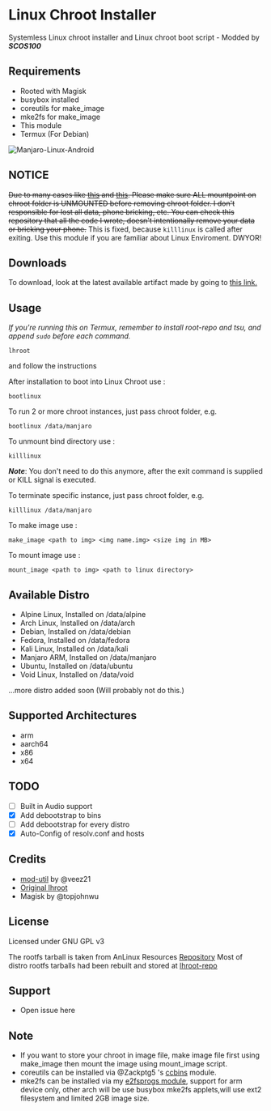 # Linux Chroot Installer

Systemless Linux chroot installer and Linux chroot boot script - Modded by ***SCOS100***

## Requirements
- Rooted with Magisk
- busybox installed
- coreutils for make_image
- mke2fs for make_image
- This module
- Termux (For Debian)

![Manjaro-Linux-Android](https://i.ibb.co/gdpw8QG/lhroot.png)

## NOTICE
~~Due to many cases like [this](https://github.com/FerryAr/lhroot/issues/18) and [this](https://github.com/FerryAr/lhroot/issues/21). Please make sure ALL mountpoint on chroot folder is UNMOUNTED before removing chroot folder. I don't responsible for lost all data, phone bricking, etc. You can check this repository that all the code I wrote, doesn't intentionally remove your data or bricking your phone.~~
This is fixed, because `killlinux` is called after exiting. Use this module if you are familiar about Linux Enviroment. DWYOR!

## Downloads

To download, look at the latest available artifact made by going to [this link.](https://github.com/SCOS100/lhroot/actions)

## Usage

*If you're running this on Termux, remember to install root-repo and tsu, and append `sudo` before each command.*

```console
lhroot
```

and follow the instructions

After installation to boot into Linux Chroot use :

```console
bootlinux
```

To run 2 or more chroot instances, just pass chroot folder, e.g.

```console
bootlinux /data/manjaro
```

To unmount bind directory use :

```console
killlinux
```

***Note***: You don't need to do this anymore, after the exit command is supplied or KILL signal is executed.

To terminate specific instance, just pass chroot folder, e.g.

```console
killlinux /data/manjaro
```

To make image use :

```console
make_image <path to img> <img name.img> <size img in MB>
```

To mount image use : 

```console
mount_image <path to img> <path to linux directory>
```

## Available Distro
- Alpine Linux, Installed on /data/alpine
- Arch Linux, Installed on /data/arch
- Debian, Installed on /data/debian
- Fedora, Installed on /data/fedora
- Kali Linux, Installed on /data/kali
- Manjaro ARM, Installed on /data/manjaro
- Ubuntu, Installed on /data/ubuntu
- Void Linux, Installed on /data/void

...more distro added soon (Will probably not do this.)

## Supported Architectures
- arm
- aarch64
- x86
- x64

## TODO
- [ ] Built in Audio support
- [x] Add debootstrap to bins
- [ ] Add debootstrap for every distro
- [x] Auto-Config of resolv.conf and hosts

## Credits
- [mod-util](https://github.com/veez21/mod-util) by @veez21
- [Original lhroot](https://github.com/FerryAr/lhroot)
- Magisk by @topjohnwu

## License
Licensed under GNU GPL v3

The rootfs tarball is taken from AnLinux Resources [Repository](https://github.com/EXALAB/Anlinux-Resources)
Most of distro rootfs tarballs had been rebuilt and stored at [lhroot-repo](https://github.com/FerryAr/lhroot-repo)

## Support
- Open issue here

## Note
- If you want to store your chroot in image file, make image file first using make_image then mount the image using mount_image script.
- coreutils can be installed via @Zackptg5 's [ccbins](https://github.com/Magisk-Modules-Repo/ccbins) module.
- mke2fs can be installed via my [e2fsprogs module](https://github.com/FerryAr/e2fsprogs-arm), support for arm device only, other arch will be use busybox mke2fs applets,will use ext2 filesystem and limited 2GB image size.
